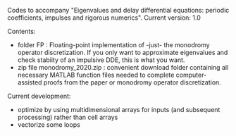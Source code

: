 Codes to accompany "Eigenvalues and delay differential equations: periodic coefficients, impulses and rigorous numerics".
Current version: 1.0

Contents: 
- folder FP : Floating-point implementation of -just- the monodromy operator discretization. If you only want to approximate eigenvalues and check stabiity of an impulsive DDE, this is what you want.
- zip file monodromy_2020.zip : convenient download folder containing all necessary MATLAB function files needed to complete computer-assisted proofs from the paper or monodromy operator discretization.

Current development:
- optimize by using multidimensional arrays for inputs (and subsequent processing) rather than cell arrays
- vectorize some loops

